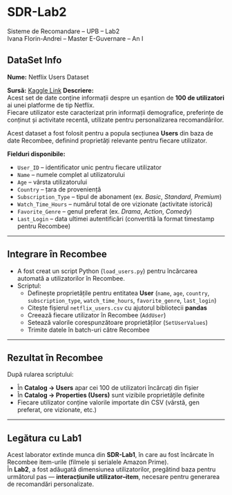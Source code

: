 # SDR-Lab2
Sisteme de Recomandare – UPB – Lab2  
Ivana Florin-Andrei – Master E-Guvernare – An I  

## DataSet Info  

**Nume:** Netflix Users Dataset  

**Sursă:** [Kaggle Link](https://www.kaggle.com/datasets/smayanj/netflix-users-database)
**Descriere:**  
Acest set de date conține informații despre un eșantion de **100 de utilizatori** ai unei platforme de tip Netflix.  
Fiecare utilizator este caracterizat prin informații demografice, preferințe de conținut și activitate recentă, utilizate pentru personalizarea recomandărilor.  

Acest dataset a fost folosit pentru a popula secțiunea **Users** din baza de date Recombee, definind proprietăți relevante pentru fiecare utilizator.  

**Fielduri disponibile:**  
- `User_ID` – identificator unic pentru fiecare utilizator  
- `Name` – numele complet al utilizatorului  
- `Age` – vârsta utilizatorului  
- `Country` – țara de proveniență  
- `Subscription_Type` – tipul de abonament (ex. *Basic*, *Standard*, *Premium*)  
- `Watch_Time_Hours` – numărul total de ore vizionate (activitate istorică)  
- `Favorite_Genre` – genul preferat (ex. *Drama*, *Action*, *Comedy*)  
- `Last_Login` – data ultimei autentificări (convertită la format timestamp pentru Recombee)  

---

## Integrare în Recombee  

- A fost creat un script Python (`load_users.py`) pentru încărcarea automată a utilizatorilor în Recombee.  
- Scriptul:
  - Definește proprietățile pentru entitatea **User** (`name`, `age`, `country`, `subscription_type`, `watch_time_hours`, `favorite_genre`, `last_login`)  
  - Citește fișierul `netflix_users.csv` cu ajutorul bibliotecii **pandas**  
  - Creează fiecare utilizator în Recombee (`AddUser`)  
  - Setează valorile corespunzătoare proprietăților (`SetUserValues`)  
  - Trimite datele în batch-uri către Recombee  

---

## Rezultat în Recombee  

După rularea scriptului:
- În **Catalog → Users** apar cei 100 de utilizatori încărcați din fișier  
- În **Catalog → Properties (Users)** sunt vizibile proprietățile definite  
- Fiecare utilizator conține valorile importate din CSV (vârstă, gen preferat, ore vizionate, etc.)  

---

## Legătura cu Lab1  

Acest laborator extinde munca din **SDR-Lab1**, în care au fost încărcate în Recombee item-urile (filmele și serialele Amazon Prime).  
În **Lab2**, a fost adăugată dimensiunea utilizatorilor, pregătind baza pentru următorul pas — **interacțiunile utilizator–item**, necesare pentru generarea de recomandări personalizate.  

